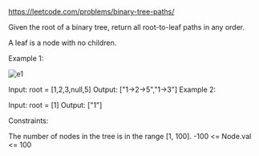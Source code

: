 https://leetcode.com/problems/binary-tree-paths/

Given the root of a binary tree, return all root-to-leaf paths in any order.

A leaf is a node with no children.

 

Example 1:

![e1](https://assets.leetcode.com/uploads/2021/03/12/paths-tree.jpg)

Input: root = [1,2,3,null,5]
Output: ["1->2->5","1->3"]
Example 2:

Input: root = [1]
Output: ["1"]
 

Constraints:

The number of nodes in the tree is in the range [1, 100].
-100 <= Node.val <= 100